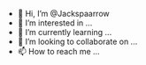 - 👋 Hi, I’m @Jackspaarrow
- 👀 I’m interested in ...
- 🌱 I’m currently learning ...
- 💞️ I’m looking to collaborate on ...
- 📫 How to reach me ...

<!---
Jackspaarrow/Jackspaarrow is a ✨ special ✨ repository because its `README.md` (this file) appears on your GitHub profile.
You can click the Preview link to take a look at your changes.
--->
